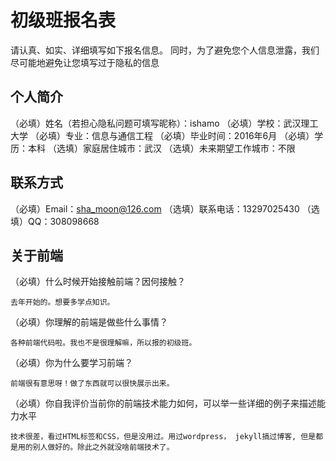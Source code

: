 ﻿# 初级班报名表

请认真、如实、详细填写如下报名信息。
同时，为了避免您个人信息泄露，我们尽可能地避免让您填写过于隐私的信息

## 个人简介

（必填）姓名（若担心隐私问题可填写昵称）：ishamo
（必填）学校：武汉理工大学
（必填）专业：信息与通信工程
（必填）毕业时间：2016年6月
（必填）学历：本科
（选填）家庭居住城市：武汉
（选填）未来期望工作城市：不限

## 联系方式

（必填）Email：sha_moon@126.com
（选填）联系电话：13297025430
（选填）QQ：308098668

## 关于前端

（必填）什么时候开始接触前端？因何接触？
	
	去年开始的。想要多学点知识。

（必填）你理解的前端是做些什么事情？

	各种前端代码啦。我也不是很理解嘛，所以报的初级班。

（必填）你为什么要学习前端？

	前端很有意思呀！做了东西就可以很快展示出来。

（必填）你自我评价当前你的前端技术能力如何，可以举一些详细的例子来描述能力水平

	技术很差，看过HTML标签和CSS，但是没用过。用过wordpress， jekyll搞过博客, 但是都是用的别人做好的。除此之外就没啥前端技术了。 

